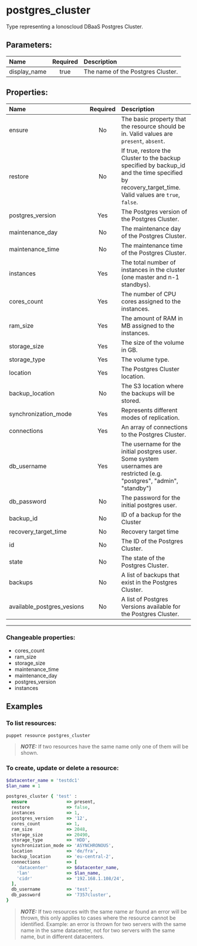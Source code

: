 # postgres_cluster

Type representing a Ionoscloud DBaaS Postgres Cluster.

## Parameters:

| Name | Required | Description |
| :--- | :-: | :--- |
| display_name | true | The name of the Postgres Cluster.   |

## Properties:

| Name | Required | Description |
| :--- | :-: | :--- |
| ensure | No | The basic property that the resource should be in.  Valid values are `present`, `absent`.  |
| restore | No | If true, restore the Cluster to the backup specified by backup_id and the time specified by recovery_target_time.  Valid values are `true`, `false`.  |
| postgres_version | Yes | The Postgres version of the Postgres Cluster.   |
| maintenance_day | No | The maintenance day of the Postgres Cluster.   |
| maintenance_time | No | The maintenance time of the Postgres Cluster.   |
| instances | Yes | The total number of instances in the cluster (one master and n-1 standbys).   |
| cores_count | Yes | The number of CPU cores assigned to the instances.   |
| ram_size | Yes | The amount of RAM in MB assigned to the instances.   |
| storage_size | Yes | The size of the volume in GB.   |
| storage_type | Yes | The volume type.   |
| location | Yes | The Postgres Cluster location.   |
| backup_location | No | The S3 location where the backups will be stored.   |
| synchronization_mode | Yes | Represents different modes of replication.   |
| connections | Yes | An array of connections to the Postgres Cluster.   |
| db_username | Yes | The username for the initial postgres user. Some system usernames are restricted (e.g. "postgres", "admin", "standby")   |
| db_password | No | The password for the initial postgres user.   |
| backup_id | No | ID of a backup for the Cluster   |
| recovery_target_time | No | Recovery target time   |
| id | No | The ID of the Postgres Cluster.   |
| state | No | The state of the Postgres Cluster.   |
| backups | No | A list of backups that exist in the Postgres Cluster.   |
| available_postgres_vesions | No | A list of Postgres Versions available for the Postgres Cluster.   |
***


### Changeable properties:

* cores_count
* ram_size
* storage_size
* maintenance_time
* maintenance_day
* postgres_version
* instances


## Examples

### To list resources:
```bash
puppet resource postgres_cluster
```
> **_NOTE:_** If two resources have the same name only one of them will be shown.


### To create, update or delete a resource:

```ruby
$datacenter_name = 'testdc1'
$lan_name = 1

postgres_cluster { 'test' :
  ensure               => present,
  restore              => false,
  instances            => 1,
  postgres_version     => '12',
  cores_count          => 1,
  ram_size             => 2048,
  storage_size         => 20490,
  storage_type         => 'HDD',
  synchronization_mode => 'ASYNCHRONOUS',
  location             => 'de/fra',
  backup_location      => 'eu-central-2',
  connections          => [
    'datacenter'       => $datacenter_name,
    'lan'              => $lan_name,
    'cidr'             => '192.168.1.108/24',
  ],
  db_username          => 'test',
  db_password          => '7357cluster',
}

```
> **_NOTE:_** If two resources with the same name ar found an error will be thrown, this only applies to cases where the resource cannot be identified. Example: an error is thrown for two servers with the same name in the same datacenter, not for two servers with the same name, but in different datacenters.

